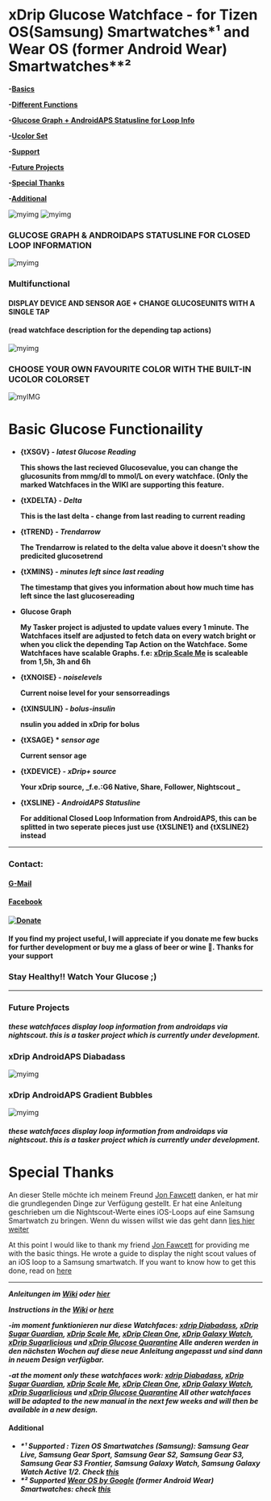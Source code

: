 # xDrip Glucose Watchface - for Tizen OS(Samsung) Smartwatches*¹ and Wear OS (former Android Wear) Smartwatches**²





   **-[Basics](#basic-glucose-functionaility)**

   **-[Different Functions](#multifunctional)**
   
   **-[Glucose Graph + AndroidAPS Statusline for Loop Info](#glucose-graph-and-androidaps-statusline-for-closed-loop-information)**
   
   **-[Ucolor Set](#choose-your-own-favourite-color-with-the-ucolor-colorset)**
   
   **-[Support](#contact)**
   
   **-[Future Projects](#future-projects)**

   **-[Special Thanks](#special-thanks)**

   **-[Additional](#additional)**


![myimg](https://github.com/wagnefrede/xDrip--Tasker-Tizen-Watchface-Integration/blob/master/Watchfaces/content/pictures/mockup/active_preset.png) ![myimg](https://github.com/wagnefrede/xDrip--Tasker-Tizen-Watchface-Integration/blob/master/Watchfaces/content/pictures/mockup/active_graphview.png)




### GLUCOSE GRAPH & ANDROIDAPS STATUSLINE FOR CLOSED LOOP INFORMATION 

![myimg](https://github.com/wagnefrede/xDrip--Tasker-Tizen-Watchface-Integration/blob/master/Watchfaces/content/pictures/mockup/4%20watches.png)

### Multifunctional
#### DISPLAY DEVICE AND SENSOR AGE + CHANGE GLUCOSEUNITS WITH A SINGLE TAP
#### (read watchface description for the depending tap actions)

![myimg](https://github.com/wagnefrede/xDrip--Tasker-Tizen-Watchface-Integration/blob/master/Watchfaces/content/pictures/mockup/3%20watches%20.png)

### CHOOSE YOUR OWN FAVOURITE COLOR WITH THE BUILT-IN UCOLOR COLORSET

![myIMG](https://github.com/wagnefrede/xDrip--Tasker-Tizen-Watchface-Integration/blob/master/Watchfaces/content/pictures/mockup/ucolor_set.png)




       
# Basic Glucose Functionaility

-  **{tXSGV} - _latest Glucose Reading_** 

   **This shows the last recieved Glucosevalue, 
   you can change the glucosunits from mmg/dl to mmol/L 
   on every watchface. (Only the marked Watchfaces in the WIKI
   are supporting this feature.**

-  **{tXDELTA} - _Delta_**

   **This is the last delta - change from last reading to current reading**
   
-  **{tTREND} - _Trendarrow_**

   **The Trendarrow is related to the delta value above it doesn't 
   show the predicited glucosetrend**

-  **{tXMINS} - _minutes left since last reading_**

   **The timestamp that gives you information about how much 
   time has left since the last glucosereading**
   
-  **Glucose Graph**

   **My Tasker project is adjusted to update values every 1 minute. 
   The Watchfaces itself are adjusted to fetch data on every watch 
   bright or when you click the depending Tap Action on the Watchface. 
   Some Watchfaces have scalable Graphs. f.e: [xDrip Scale Me](https://getwatchmaker.com/watch/sBJh9mqmYI)
   is scaleable from 1,5h, 3h and 6h** 

- **{tXNOISE} - _noiselevels_**
    
   **Current noise level for your sensorreadings**
   
- **{tXINSULIN} - _bolus-insulin_**

   **nsulin you added in xDrip for bolus**
   
- **{tXSAGE} * _sensor age_**

   **Current sensor age**
   
- **{tXDEVICE} - _xDrip+ source_**

   **Your xDrip source, _f.e.:G6 Native, Share, Follower, Nightscout _**

-  **{tXSLINE} - _AndroidAPS Statusline_**

   **For additional Closed Loop Information from AndroidAPS, this can be splitted in two seperate pieces just use {tXSLINE1} and {tXSLINE2} instead**

***





###  Contact:

#### [G-Mail](<typ1.diafreddy@gmail.com>)
#### [Facebook](https://www.facebook.com/FREDERIKWAGNER311991)
#### [![Donate](https://img.shields.io/badge/Donate-PayPal-green.svg)](https://www.paypal.com/cgi-bin/webscr?cmd=_s-xclick&hosted_button_id=7BVRLERC9NBYA&source=url)

#### **If you find my project useful, I will appreciate if you donate me few bucks for further development or buy me a glass of beer or wine 🍷. Thanks for your support**







### Stay Healthy!! Watch Your Glucose ;)








***
### Future Projects
##### _these watchfaces display loop information from androidaps via nightscout. this is a tasker project which is currently under development._

### xDrip AndroidAPS Diabadass 
![myimg](https://github.com/wagnefrede/xDrip--Tasker-Tizen-Watchface-Integration/blob/master/Watchfaces/content/pictures/mockup/androidaps%20diabdass.png)


### xDrip AndroidAPS Gradient Bubbles 
![myimg](https://github.com/wagnefrede/xDrip--Tasker-Tizen-Watchface-Integration/blob/master/Watchfaces/content/pictures/mockup/androidaps%20gradient%20bubbles.png)


##### these watchfaces display loop information from androidaps via nightscout. this is a tasker project which is currently under development.





# Special Thanks


An dieser Stelle möchte ich meinem Freund [Jon Fawcett](https://github.com/jonfawcett) danken, er hat mir die grundlegenden Dinge zur Verfügung gestellt. Er hat eine Anleitung geschrieben um die Nightscout-Werte eines iOS-Loops auf eine Samsung Smartwatch zu bringen. Wenn du wissen willst wie das geht dann [lies hier weiter](https://github.com/jonfawcett/Nightscout-Tasker-Tizen-Watchface-Integration)




At this point I would like to thank my friend [Jon Fawcett](https://github.com/jonfawcett) for providing me with the basic things. He wrote a guide to display the night scout values of an iOS loop to a Samsung smartwatch. If you want to know how to get this done, read on [here](https://github.com/jonfawcett/Nightscout-Tasker-Tizen-Watchface-Integration)

***

**_Anleitungen im [Wiki]( https://github.com/wagnefrede/xDrip--Tasker-Tizen-Watchface-Integration/wiki) oder [hier](https://github.com/wagnefrede/xDrip--Tasker-Tizen-Watchface-Integration/wiki/1.0-Apps-&-Settings-(DE))_**

**_Instructions in the [Wiki]( https://github.com/wagnefrede/xDrip--Tasker-Tizen-Watchface-Integration/wiki) or [here](https://github.com/wagnefrede/xDrip--Tasker-Tizen-Watchface-Integration/wiki/1.1-Apps-&-Settings-(EN))_**


**-_im moment funktionieren nur diese Watchfaces: [xdrip Diabadass](https://getwatchmaker.com/watch/sHyeOJm5XKL), [xDrip Sugar Guardian](https://getwatchmaker.com/watch/sHJwuuKQtL), [xDrip Scale Me](https://getwatchmaker.com/watch/sBJh9mqmYI), [xDrip Clean One](https://getwatchmaker.com/watch/sB1htvPmtI), [xDrip Galaxy Watch](https://getwatchmaker.com/watch/sBk62m8fKL), [xDrip Sugarlicious](https://getwatchmaker.com/watch/sH1Dt3mXKU) und [xDrip Glucose Quarantine](https://getwatchmaker.com/watch/sSJp9UdotU) 
  Alle anderen werden in den nächsten Wochen auf diese neue Anleitung angepasst und sind dann in neuem Design verfügbar._**

**-_at the moment only these watchfaces work: [xdrip Diabadass](https://getwatchmaker.com/watch/sHyeOJm5XKL), [xDrip Sugar Guardian](https://getwatchmaker.com/watch/sHJwuuKQtL), [xDrip Scale Me](https://getwatchmaker.com/watch/sBJh9mqmYI), [xDrip  Clean One](https://getwatchmaker.com/watch/sB1htvPmtI), [xDrip Galaxy Watch](https://getwatchmaker.com/watch/sBk62m8fKL), [xDrip Sugarlicious](https://getwatchmaker.com/watch/sH1Dt3mXKU) und [xDrip Glucose Quarantine](https://getwatchmaker.com/watch/sSJp9UdotU) 
  All other watchfaces will be adapted to the new manual in the next few weeks and will then be available in a new design._**
  




####  Additional

-  **_*¹ Supported : Tizen OS Smartwatches (Samsung): Samsung Gear Live, Samsung Gear Sport, Samsung Gear S2, Samsung Gear S3, Samsung Gear S3 Frontier, Samsung Galaxy Watch, Samsung Galaxy Watch Active 1/2. Check [this](https://getwatchmaker.com/)_**
-  **_*² Supported [Wear OS by Google](https://wearos.google.com/#find-your-watch) (former Android Wear) Smartwatches: check [this](https://getwatchmaker.com/)_**


